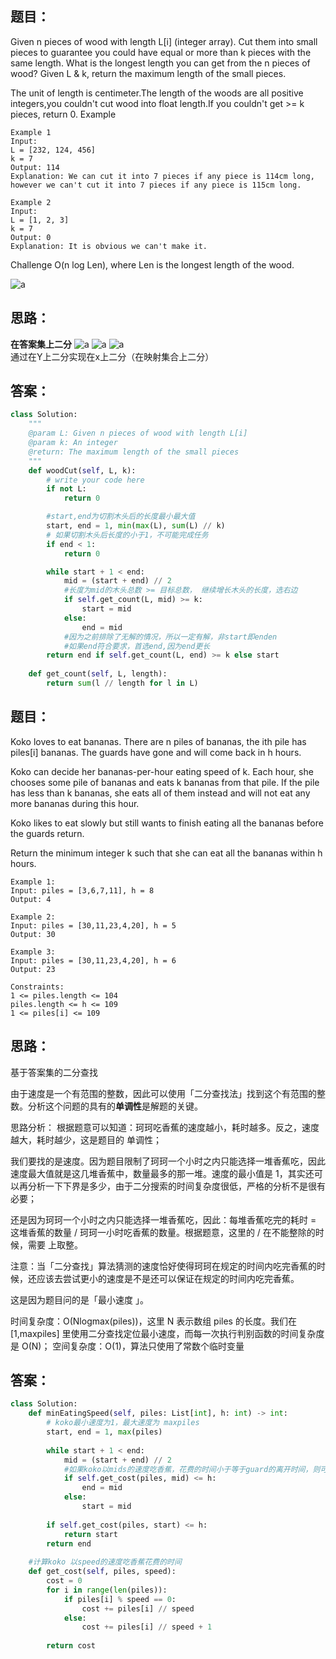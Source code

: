 ## 题目：
Given n pieces of wood with length L[i] (integer array). Cut them into small pieces to guarantee you could have equal or more than k pieces with the same length. What is the longest length you can get from the n pieces of wood? Given L & k, return the maximum length of the small pieces.

The unit of length is centimeter.The length of the woods are all positive integers,you couldn't cut wood into float length.If you couldn't get >= k pieces, return 0.
Example
```
Example 1
Input:
L = [232, 124, 456]
k = 7
Output: 114
Explanation: We can cut it into 7 pieces if any piece is 114cm long, however we can't cut it into 7 pieces if any piece is 115cm long.
```


```
Example 2
Input:
L = [1, 2, 3]
k = 7
Output: 0
Explanation: It is obvious we can't make it.
```
Challenge
O(n log Len), where Len is the longest length of the wood.

![a](https://github.com/SSRRBB/Leetcode/blob/main/Images/68.png)

## 思路：
**在答案集上二分**
![a](https://github.com/SSRRBB/Leetcode/blob/main/Images/69.png)
![a](https://github.com/SSRRBB/Leetcode/blob/main/Images/70.png)
![a](https://github.com/SSRRBB/Leetcode/blob/main/Images/71.png)
通过在Y上二分实现在x上二分（在映射集合上二分）
## 答案：
```python
class Solution:
    """
    @param L: Given n pieces of wood with length L[i]
    @param k: An integer
    @return: The maximum length of the small pieces
    """
    def woodCut(self, L, k):
        # write your code here
        if not L:
            return 0

        #start,end为切割木头后的长度最小最大值
        start, end = 1, min(max(L), sum(L) // k)
        # 如果切割木头后长度的小于1，不可能完成任务
        if end < 1:
            return 0

        while start + 1 < end:
            mid = (start + end) // 2
            #长度为mid的木头总数 >= 目标总数， 继续增长木头的长度，选右边
            if self.get_count(L, mid) >= k:
                start = mid
            else:
                end = mid
            #因为之前排除了无解的情况，所以一定有解，非start即enden
            #如果end符合要求，首选end,因为end更长
        return end if self.get_count(L, end) >= k else start
        
    def get_count(self, L, length):
        return sum(l // length for l in L)

```

## 题目：
Koko loves to eat bananas. There are n piles of bananas, the ith pile has piles[i] bananas. The guards have gone and will come back in h hours.

Koko can decide her bananas-per-hour eating speed of k. Each hour, she chooses some pile of bananas and eats k bananas from that pile. If the pile has less than k bananas, she eats all of them instead and will not eat any more bananas during this hour.

Koko likes to eat slowly but still wants to finish eating all the bananas before the guards return.

Return the minimum integer k such that she can eat all the bananas within h hours.

```
Example 1:
Input: piles = [3,6,7,11], h = 8
Output: 4
```

```
Example 2:
Input: piles = [30,11,23,4,20], h = 5
Output: 30
```

```
Example 3:
Input: piles = [30,11,23,4,20], h = 6
Output: 23
```

```
Constraints:
1 <= piles.length <= 104
piles.length <= h <= 109
1 <= piles[i] <= 109
```
## 思路：
基于答案集的二分查找

由于速度是一个有范围的整数，因此可以使用「二分查找法」找到这个有范围的整数。分析这个问题的具有的**单调性**是解题的关键。

思路分析：
根据题意可以知道：珂珂吃香蕉的速度越小，耗时越多。反之，速度越大，耗时越少，这是题目的 单调性；

我们要找的是速度。因为题目限制了珂珂一个小时之内只能选择一堆香蕉吃，因此速度最大值就是这几堆香蕉中，数量最多的那一堆。速度的最小值是 1，其实还可以再分析一下下界是多少，由于二分搜索的时间复杂度很低，严格的分析不是很有必要；

还是因为珂珂一个小时之内只能选择一堆香蕉吃，因此：每堆香蕉吃完的耗时 = 这堆香蕉的数量 / 珂珂一小时吃香蕉的数量。根据题意，这里的 / 在不能整除的时候，需要 上取整。

注意：当「二分查找」算法猜测的速度恰好使得珂珂在规定的时间内吃完香蕉的时候，还应该去尝试更小的速度是不是还可以保证在规定的时间内吃完香蕉。

这是因为题目问的是「最小速度 」。

时间复杂度：O(Nlogmax(piles))，这里  N 表示数组 piles 的长度。我们在 [1,maxpiles] 里使用二分查找定位最小速度，而每一次执行判别函数的时间复杂度是 O(N)；
空间复杂度：O(1)，算法只使用了常数个临时变量

## 答案：
```python
class Solution:
    def minEatingSpeed(self, piles: List[int], h: int) -> int:
        # koko最小速度为1，最大速度为 maxpiles
        start, end = 1, max(piles)
        
        while start + 1 < end:
            mid = (start + end) // 2
            #如果koko以mids的速度吃香蕉，花费的时间小于等于guard的离开时间，则可以再慢点
            if self.get_cost(piles, mid) <= h:
                end = mid
            else:
                start = mid
        
        if self.get_cost(piles, start) <= h:
            return start
        return end
    
    #计算koko 以speed的速度吃香蕉花费的时间
    def get_cost(self, piles, speed):
        cost = 0
        for i in range(len(piles)):
            if piles[i] % speed == 0:
                cost += piles[i] // speed 
            else:
                cost += piles[i] // speed + 1
                
        return cost
            
            
        

```

